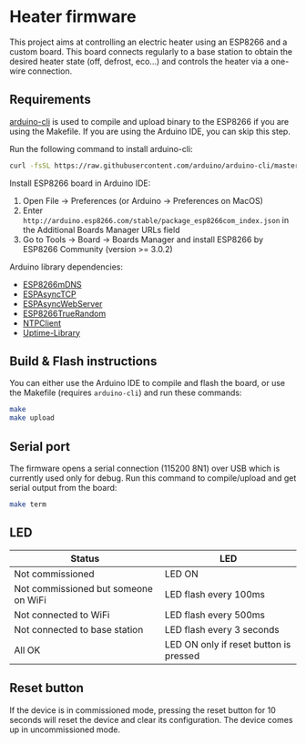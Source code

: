 # Heater firmware

This project aims at controlling an electric heater using an ESP8266 and a custom board. This board connects regularly to a base station to obtain the desired heater state (off, defrost, eco...) and controls the heater via a one-wire connection.

## Requirements

[arduino-cli](https://github.com/arduino/arduino-cli) is used to compile and upload binary to the ESP8266 if you are using the Makefile. If you are using the Arduino IDE, you can skip this step.

Run the following command to install arduino-cli:

```sh
curl -fsSL https://raw.githubusercontent.com/arduino/arduino-cli/master/install.sh | BINDIR=/usr/local/bin sh
```

Install ESP8266 board in Arduino IDE:
  1. Open File -> Preferences (or Arduino -> Preferences on MacOS)
  2. Enter `http://arduino.esp8266.com/stable/package_esp8266com_index.json` in the Additional Boards Manager URLs field
  3. Go to Tools -> Board -> Boards Manager and install ESP8266 by ESP8266 Community (version >= 3.0.2)

Arduino library dependencies:

- [ESP8266mDNS](https://github.com/esp8266/Arduino/tree/master/libraries/ESP8266mDNS)
- [ESPAsyncTCP](https://github.com/me-no-dev/ESPAsyncTCP)
- [ESPAsyncWebServer](https://github.com/me-no-dev/ESPAsyncWebServer)
- [ESP8266TrueRandom](https://github.com/marvinroger/ESP8266TrueRandom)
- [NTPClient](https://github.com/arduino-libraries/NTPClient)
- [Uptime-Library](https://github.com/YiannisBourkelis/Uptime-Library)

## Build & Flash instructions

You can either use the Arduino IDE to compile and flash the board, or use the Makefile (requires `arduino-cli`) and run these commands:

```sh
make
make upload
```

## Serial port

The firmware opens a serial connection (115200 8N1) over USB which is currently used only for debug. Run this command to compile/upload and get serial output from the board:

```sh
make term
```

## LED

| Status                        | LED                                    |
| ----------------------------- | -------------------------------------- |
| Not commissioned              | LED ON                                 |
| Not commissioned but someone on WiFi | LED flash every 100ms           |
| Not connected to WiFi         | LED flash every 500ms                  |
| Not connected to base station | LED flash every 3 seconds              |
| All OK                        | LED ON only if reset button is pressed |

## Reset button

If the device is in commissioned mode, pressing the reset button for 10 seconds will reset
the device and clear its configuration. The device comes up in uncommissioned mode.
